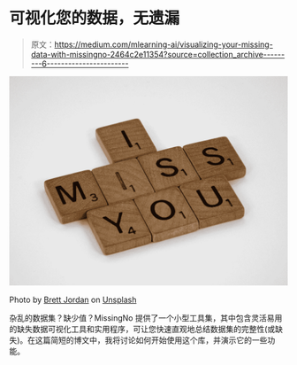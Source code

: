 # 可视化您的数据，无遗漏

> 原文：<https://medium.com/mlearning-ai/visualizing-your-missing-data-with-missingno-2464c2e11354?source=collection_archive---------6----------------------->

![](img/7b91327a6d13d8e552355e9817c525ed.png)

Photo by [Brett Jordan](https://unsplash.com/@brett_jordan?utm_source=medium&utm_medium=referral) on [Unsplash](https://unsplash.com?utm_source=medium&utm_medium=referral)

杂乱的数据集？缺少值？MissingNo 提供了一个小型工具集，其中包含灵活易用的缺失数据可视化工具和实用程序，可让您快速直观地总结数据集的完整性(或缺失)。在这篇简短的博文中，我将讨论如何开始使用这个库，并演示它的一些功能。